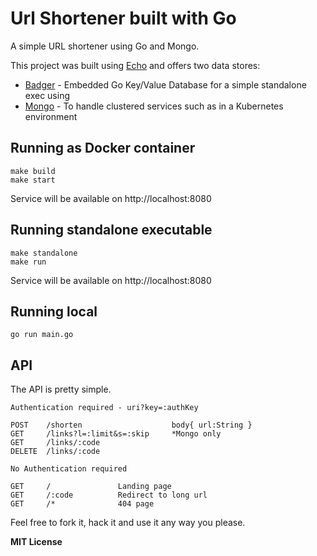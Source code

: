 # Url Shortener built with Go

A simple URL shortener using Go and Mongo.

This project was built using [Echo](https://echo.labstack.com/) and offers two data stores:

* [Badger](https://github.com/dgraph-io/badger) - Embedded Go Key/Value Database for a simple standalone exec using 
* [Mongo](https://github.com/mongodb/mongo-go-driver) - To handle clustered services such as in a Kubernetes environment

## Running as Docker container

```
make build
make start
```

Service will be available on http://localhost:8080


## Running standalone executable

```
make standalone
make run
```

Service will be available on http://localhost:8080

## Running local

```
go run main.go
```

## API

The API is pretty simple.

```
Authentication required - uri?key=:authKey

POST    /shorten                    body{ url:String }
GET     /links?l=:limit&s=:skip     *Mongo only
GET     /links/:code
DELETE  /links/:code

No Authentication required

GET     /               Landing page
GET     /:code          Redirect to long url
GET     /*              404 page
```

Feel free to fork it, hack it and use it any way you please.

**MIT License**